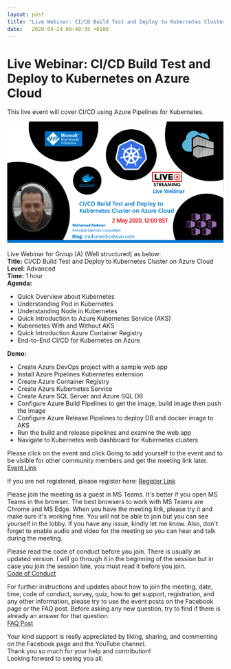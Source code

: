 ```yaml
---
layout: post
title: "Live Webinar: CI/CD Build Test and Deploy to Kubernetes Cluster on Azure Cloud"
date:   2020-04-24 08:48:35 +0100
---
```


# Live Webinar: CI/CD Build Test and Deploy to Kubernetes on Azure Cloud

This live event will cover CI/CD using Azure Pipelines for Kubernetes.

[![Kubernetes cluster on Azure](/assets/img/2020/04/AKS-Event.png)](https://mohamedradwan-devops.github.io/posts/live-webinar-ci-cd-build-test-and-deploy-to-kubernetes-cluster-on-azure-cloud/aks-event/)

Live Webinar for Group (A) (Well structured) as below:  
**Title:** CI/CD Build Test and Deploy to Kubernetes Cluster on Azure Cloud  
**Level:** Advanced  
**Time:** 1 hour  
**Agenda:**

- Quick Overview about Kubernetes
- Understanding Pod in Kubernetes
- Understanding Node in Kubernetes
- Quick Introduction to Azure Kubernetes Service (AKS)
- Kubernetes With and Without AKS
- Quick Introduction Azure Container Registry
- End-to-End CI/CD for Kubernetes on Azure

**Demo:**

- Create Azure DevOps project with a sample web app
- Install Azure Pipelines Kubernetes extension
- Create Azure Container Registry
- Create Azure Kubernetes Service
- Create Azure SQL Server and Azure SQL DB
- Configure Azure Build Pipelines to get the image, build image then push the image
- Configure Azure Release Pipelines to deploy DB and docker image to AKS
- Run the build and release pipelines and examine the web app
- Navigate to Kubernetes web dashboard for Kubernetes clusters

Please click on the event and click Going to add yourself to the event and to be visible for other community members and get the meeting link later.  
[Event Link](https://www.facebook.com/events/3703274796414348/)

If you are not registered, please register here: [Register Link](https://bit.ly/2JLYzmi)

Please join the meeting as a guest in MS Teams. It's better if you open MS Teams in the browser. The best browsers to work with MS Teams are Chrome and MS Edge. When you have the meeting link, please try it and make sure it's working fine. You will not be able to join but you can see yourself in the lobby. If you have any issue, kindly let me know. Also, don't forget to enable audio and video for the meeting so you can hear and talk during the meeting.

Please read the code of conduct before you join. There is usually an updated version. I will go through it in the beginning of the session but in case you join the session late, you must read it before you join.  
[Code of Conduct](https://bit.ly/2RxmpGC)

For further instructions and updates about how to join the meeting, date, time, code of conduct, survey, quiz, how to get support, registration, and any other information, please try to use the event posts on the Facebook page or the FAQ post. Before asking any new question, try to find if there is already an answer for that question.  
[FAQ Post](https://www.facebook.com/vsalmplanet/posts/2844423485675706)

Your kind support is really appreciated by liking, sharing, and commenting on the Facebook page and the YouTube channel.  
Thank you so much for your help and contribution!  
Looking forward to seeing you all.
